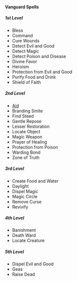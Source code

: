 #### Vanguard Spells
##### 1st Level
- Bless
- Command
- Cure Wounds
- Detect Evil and Good
- Detect Magic
- Detect Poison and Disease
- Divine Favor
- Heroism
- Protection from Evil and Good
- Purify Food and Drink
- Shield of Faith

##### 2nd Level
- [Aid](#Aid_aid)
- Branding Smite
- Find Steed
- Gentle Repose
- Lesser Restoration
- Locate Object
- Magic Weapon
- Prayer of Healing
- Protection from Poison
- Warding Bond
- Zone of Truth

##### 3rd Level
- Create Food and Water
- Daylight
- Dispel Magic
- Magic Circle
- Remove Curse
- Revivify

##### 4th Level
- Banishment
- Death Ward
- Locate Creature

##### 5th Level
- Dispel Evil and Good
- Geas
- Raise Dead
